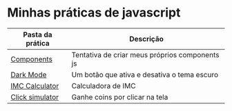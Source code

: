 # Minhas práticas de javascript


| Pasta da prática                            | Descrição                                     |
| -------------------------------------------- | ----------------------------------------------- |
| [Components](/practice/components)           | Tentativa de criar meus próprios components js |
| [Dark Mode](/practice/dark-mode)             | Um botão que ativa e desativa o tema escuro    |
| [IMC Calculator](/practice/imc-calculator)   | Calculadora de IMC                              |
| [Click simulator](/practice/click-simulator) | Ganhe coins por clicar na tela                  |
